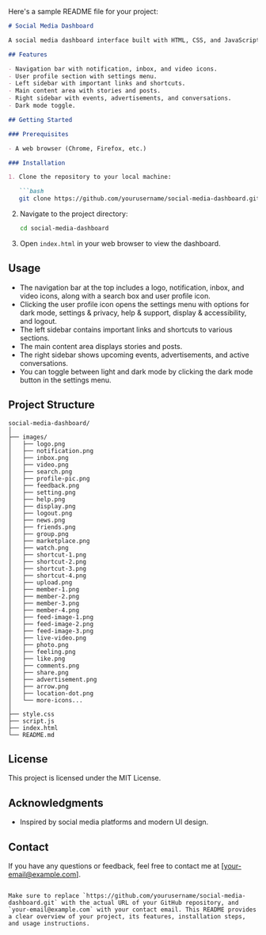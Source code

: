 Here's a sample README file for your project:

```markdown
# Social Media Dashboard

A social media dashboard interface built with HTML, CSS, and JavaScript.

## Features

- Navigation bar with notification, inbox, and video icons.
- User profile section with settings menu.
- Left sidebar with important links and shortcuts.
- Main content area with stories and posts.
- Right sidebar with events, advertisements, and conversations.
- Dark mode toggle.

## Getting Started

### Prerequisites

- A web browser (Chrome, Firefox, etc.)

### Installation

1. Clone the repository to your local machine:

   ```bash
   git clone https://github.com/yourusername/social-media-dashboard.git
   ```

2. Navigate to the project directory:

   ```bash
   cd social-media-dashboard
   ```

3. Open `index.html` in your web browser to view the dashboard.

## Usage

- The navigation bar at the top includes a logo, notification, inbox, and video icons, along with a search box and user profile icon.
- Clicking the user profile icon opens the settings menu with options for dark mode, settings & privacy, help & support, display & accessibility, and logout.
- The left sidebar contains important links and shortcuts to various sections.
- The main content area displays stories and posts.
- The right sidebar shows upcoming events, advertisements, and active conversations.
- You can toggle between light and dark mode by clicking the dark mode button in the settings menu.

## Project Structure

```
social-media-dashboard/
│
├── images/
│   ├── logo.png
│   ├── notification.png
│   ├── inbox.png
│   ├── video.png
│   ├── search.png
│   ├── profile-pic.png
│   ├── feedback.png
│   ├── setting.png
│   ├── help.png
│   ├── display.png
│   ├── logout.png
│   ├── news.png
│   ├── friends.png
│   ├── group.png
│   ├── marketplace.png
│   ├── watch.png
│   ├── shortcut-1.png
│   ├── shortcut-2.png
│   ├── shortcut-3.png
│   ├── shortcut-4.png
│   ├── upload.png
│   ├── member-1.png
│   ├── member-2.png
│   ├── member-3.png
│   ├── member-4.png
│   ├── feed-image-1.png
│   ├── feed-image-2.png
│   ├── feed-image-3.png
│   ├── live-video.png
│   ├── photo.png
│   ├── feeling.png
│   ├── like.png
│   ├── comments.png
│   ├── share.png
│   ├── advertisement.png
│   ├── arrow.png
│   ├── location-dot.png
│   └── more-icons...
│
├── style.css
├── script.js
├── index.html
└── README.md
```

## License

This project is licensed under the MIT License.

## Acknowledgments

- Inspired by social media platforms and modern UI design.

## Contact

If you have any questions or feedback, feel free to contact me at [your-email@example.com].
```

Make sure to replace `https://github.com/yourusername/social-media-dashboard.git` with the actual URL of your GitHub repository, and `your-email@example.com` with your contact email. This README provides a clear overview of your project, its features, installation steps, and usage instructions.

